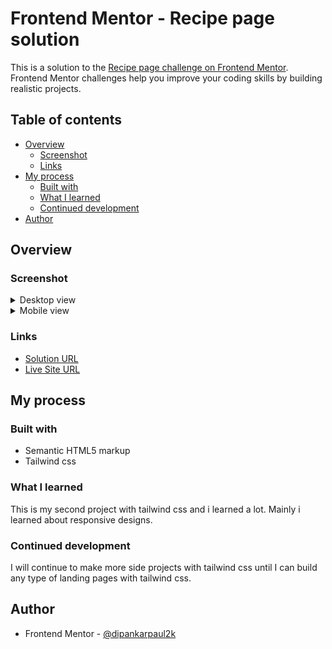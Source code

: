 <!-- omit in toc -->
# Frontend Mentor - Recipe page solution

This is a solution to the [Recipe page challenge on Frontend Mentor](https://www.frontendmentor.io/challenges/recipe-page-KiTsR8QQKm). Frontend Mentor challenges help you improve your coding skills by building realistic projects. 

<!-- omit in toc -->
## Table of contents

- [Overview](#overview)
  - [Screenshot](#screenshot)
  - [Links](#links)
- [My process](#my-process)
  - [Built with](#built-with)
  - [What I learned](#what-i-learned)
  - [Continued development](#continued-development)
- [Author](#author)

## Overview

### Screenshot

<details>
<summary>Desktop view</summary>
Desktop view
</details>

<details>
<summary>Mobile view</summary>
Mobile view
</details>


### Links

- [Solution URL]()
- [Live Site URL](https://deft-paprenjak-908d36.netlify.app/)

## My process

### Built with

- Semantic HTML5 markup
- Tailwind css

### What I learned

This is my second project with tailwind css and i learned a lot. Mainly i learned about responsive designs.

### Continued development

I will continue to make more side projects with tailwind css until I can build any type of landing pages with tailwind css.

## Author

- Frontend Mentor - [@dipankarpaul2k](https://www.frontendmentor.io/profile/dipankarpaul2k)
